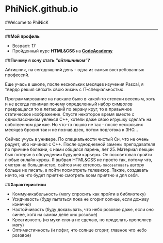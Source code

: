# PhiNicK.github.io

#Welcome to PhiNicK
*****
##**Мой профиль**

* Возраст: 17 
* Пройденный курс **HTML&CSS** на **[CodeAcademy](codecademy.com)**

##**Почему я хочу стать _"айтишником"?_**

Айтишник, на сегодняшний день - одна из самых востребованных профессий.

Еще учась в школе, после нескольких месяцев изучения Pascal, я твердо решил связать свою жизнь с IT-специальностью.  

Программирование на паскале было в какой-то степени веселым, хоть и не всегда понимал почему определенный набор символов превращался то в летающий по экрану круг, то в привычное статическое изображение. Спустя некоторое время вместе с одноклассником увлекся С++, хотели даже свою игрушку сделать на собственном движке. Но что-то пошло не так - после нескольких месяцев бросил так и не познав дзен, потом подготока к ЗНО...  

Сейчас учусь в универе. По специальности чистый Си, что не очень радует, ибо начинал с С++. После однодневной замены преподавателя по причине болезни, с нами общался парень, лет 25. Материал лекции был потерян в обсуждении будущей карьеры. Он посоветовал пройти любые онлайн курсы. Я выбрал HTML&CSS не просто так, потому что, смотря на большинство, сайтов мне хотелось `посоветовать` автору больше не писать, а пойти посмотреть телевизор. Также, создавать нечто, на что будет приятно смотреть всем приятно и для себя.

##**Характеристики**

* Коммуникабельность (могу спросить как пройти в библиотеку)
* Усидчивость (буду пытаться пока не сгорит солнце, если доживу конечно)
* Настойчивость (буду доказывать, что небо розовое даже, если оно синее, хотя на самом деле оно розовое)
* Креативность (из мухи слона не сделаю, но приделать пропеллер могу)
* Оптимистичность (и пофиг, что солнце сгорит, главное что небо розовое)


